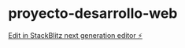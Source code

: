 # proyecto-desarrollo-web

[Edit in StackBlitz next generation editor ⚡️](https://stackblitz.com/~/github.com/Miguel0428/proyecto-desarrollo-web)